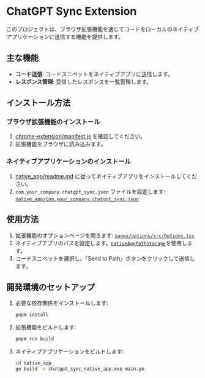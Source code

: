 # ChatGPT Sync Extension

このプロジェクトは、ブラウザ拡張機能を通じてコードをローカルのネイティブアプリケーションに送信する機能を提供します。

## 主な機能

- **コード送信**: コードスニペットをネイティブアプリに送信します。
- **レスポンス管理**: 受信したレスポンスを一覧管理します。

## インストール方法

### ブラウザ拡張機能のインストール

1. [chrome-extension/manifest.js](chrome-extension/manifest.js) を確認してください。
2. 拡張機能をブラウザに読み込みます。

### ネイティブアプリケーションのインストール

1. [native_app/readme.md](native_app/readme.md) に従ってネイティブアプリをインストールしてください。
2. `com.your_company.chatgpt_sync.json` ファイルを設定します: [`native_app/com.your_company.chatgpt_sync.json`](native_app/com.your_company.chatgpt_sync.json)

## 使用方法

1. 拡張機能のオプションページを開きます: [`pages/options/src/Options.tsx`](pages/options/src/Options.tsx)
2. ネイティブアプリのパスを設定します。[`nativeAppPathStorage`](packages/storage/lib/impl/nativeAppPathStorage.ts)を使用します。
3. コードスニペットを選択し、「Send to Path」ボタンをクリックして送信します。

## 開発環境のセットアップ

1. 必要な依存関係をインストールします:

    ```sh
    pnpm install
    ```

2. 拡張機能をビルドします:

    ```sh
    pnpm run build
    ```
 
3. ネイティブアプリケーションをビルドします:

    ```sh
    cd native_app
    go build -o chatgpt_sync_native_app.exe main.go
    ```
